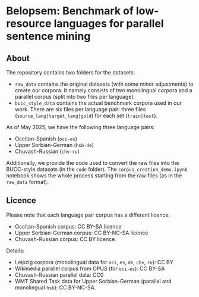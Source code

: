 # Belopsem: Benchmark of low-resource languages for parallel sentence mining


## About
The repository contains two folders for the datasets:
- `raw_data` contains the original datasets (with some minor adjustments) to create our corpora. It namely consists of two monolingual corpora and a parallel corpus (split into two files per language).
- `bucc_style_data` contains the actual benchmark corpora used in our work. There are six files per language pair: three files (`source_lang|target_lang|gold`) for each set (`train|test`).

As of May 2025, we have the following three language pairs:
- Occitan-Spanish (`oci-es`)
- Upper Sorbian-German (`hsb-de`)
- Chuvash-Russian (`chv-ru`)

Additionally, we provide the code used to convert the raw files into the BUCC-style datasets (in the `code` folder).
The `corpus_creation_demo.ipynb` notebook shows the whole process starting from the raw files (as in the `raw_data` format).

## Licence
Please note that each language pair corpus has a different licence.
- Occitan-Spanish corpus: CC BY-SA licence
- Upper Sorbian-German corpus: CC BY-NC-SA licence
- Chuvash-Russian corpus: CC BY licence.

Details:
- Leipzig corpora (monolingual data for `oci`, `es`, `de`, `chv`, `ru`): CC BY
- Wikimedia parallel corpus from OPUS (for `oci-es`): CC BY-SA
- Chuvash-Russian parallel data: CC0 
- WMT Shared Task data for Upper Sorbian-German (parallel and monolingual `hsb`): CC BY-NC-SA. 